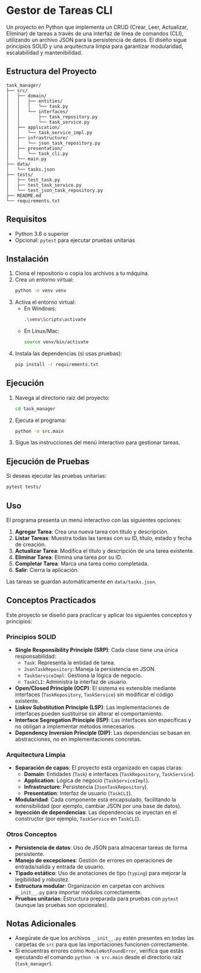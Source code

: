 # Gestor de Tareas CLI

Un proyecto en Python que implementa un CRUD (Crear, Leer, Actualizar, Eliminar) de tareas a través de una interfaz de línea de comandos (CLI), utilizando un archivo JSON para la persistencia de datos. El diseño sigue principios SOLID y una arquitectura limpia para garantizar modularidad, escalabilidad y mantenibilidad.

## Estructura del Proyecto

```
task_manager/
├── src/
│   ├── domain/
│   │   ├── entities/
│   │   │   └── task.py
│   │   └── interfaces/
│   │       ├── task_repository.py
│   │       └── task_service.py
│   ├── application/
│   │   └── task_service_impl.py
│   ├── infrastructure/
│   │   └── json_task_repository.py
│   ├── presentation/
│   │   └── task_cli.py
│   └── main.py
├── data/
│   └── tasks.json
├── tests/
│   ├── test_task.py
│   ├── test_task_service.py
│   └── test_json_task_repository.py
├── README.md
└── requirements.txt
```

## Requisitos

- Python 3.6 o superior
- Opcional: `pytest` para ejecutar pruebas unitarias

## Instalación

1. Clona el repositorio o copia los archivos a tu máquina.
2. Crea un entorno virtual:
   ```bash
   python -m venv venv
   ```
3. Activa el entorno virtual:
   - En Windows:
     ```bash
     .\venv\Scripts\activate
     ```
   - En Linux/Mac:
     ```bash
     source venv/bin/activate
     ```
4. Instala las dependencias (si usas pruebas):
   ```bash
   pip install -r requirements.txt
   ```

## Ejecución

1. Navega al directorio raíz del proyecto:
   ```bash
   cd task_manager
   ```
2. Ejecuta el programa:
   ```bash
   python -m src.main
   ```
3. Sigue las instrucciones del menú interactivo para gestionar tareas.

## Ejecución de Pruebas

Si deseas ejecutar las pruebas unitarias:
```bash
pytest tests/
```

## Uso

El programa presenta un menú interactivo con las siguientes opciones:
1. **Agregar Tarea**: Crea una nueva tarea con título y descripción.
2. **Listar Tareas**: Muestra todas las tareas con su ID, título, estado y fecha de creación.
3. **Actualizar Tarea**: Modifica el título y descripción de una tarea existente.
4. **Eliminar Tarea**: Elimina una tarea por su ID.
5. **Completar Tarea**: Marca una tarea como completada.
6. **Salir**: Cierra la aplicación.

Las tareas se guardan automáticamente en `data/tasks.json`.

## Conceptos Practicados

Este proyecto se diseñó para practicar y aplicar los siguientes conceptos y principios:

### Principios SOLID
- **Single Responsibility Principle (SRP)**: Cada clase tiene una única responsabilidad:
  - `Task`: Representa la entidad de tarea.
  - `JsonTaskRepository`: Maneja la persistencia en JSON.
  - `TaskServiceImpl`: Gestiona la lógica de negocio.
  - `TaskCLI`: Administra la interfaz de usuario.
- **Open/Closed Principle (OCP)**: El sistema es extensible mediante interfaces (`TaskRepository`, `TaskService`) sin modificar el código existente.
- **Liskov Substitution Principle (LSP)**: Las implementaciones de interfaces pueden sustituirse sin alterar el comportamiento.
- **Interface Segregation Principle (ISP)**: Las interfaces son específicas y no obligan a implementar métodos innecesarios.
- **Dependency Inversion Principle (DIP)**: Las dependencias se basan en abstracciones, no en implementaciones concretas.

### Arquitectura Limpia
- **Separación de capas**: El proyecto está organizado en capas claras:
  - **Domain**: Entidades (`Task`) e interfaces (`TaskRepository`, `TaskService`).
  - **Application**: Lógica de negocio (`TaskServiceImpl`).
  - **Infrastructure**: Persistencia (`JsonTaskRepository`).
  - **Presentation**: Interfaz de usuario (`TaskCLI`).
- **Modularidad**: Cada componente está encapsulado, facilitando la extensibilidad (por ejemplo, cambiar JSON por una base de datos).
- **Inyección de dependencias**: Las dependencias se inyectan en el constructor (por ejemplo, `TaskService` en `TaskCLI`).

### Otros Conceptos
- **Persistencia de datos**: Uso de JSON para almacenar tareas de forma persistente.
- **Manejo de excepciones**: Gestión de errores en operaciones de entrada/salida y entrada de usuario.
- **Tipado estático**: Uso de anotaciones de tipo (`typing`) para mejorar la legibilidad y robustez.
- **Estructura modular**: Organización en carpetas con archivos `__init__.py` para importar módulos correctamente.
- **Pruebas unitarias**: Estructura preparada para pruebas con `pytest` (aunque las pruebas son opcionales).

## Notas Adicionales
- Asegúrate de que los archivos `__init__.py` estén presentes en todas las carpetas de `src` para que las importaciones funcionen correctamente.
- Si encuentras errores como `ModuleNotFoundError`, verifica que estás ejecutando el comando `python -m src.main` desde el directorio raíz (`task_manager`).